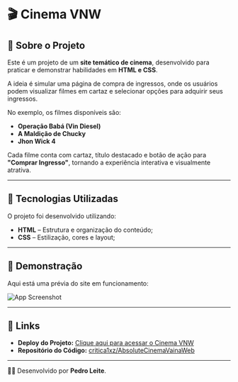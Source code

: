 # 🎬 Cinema VNW  

## 📖 Sobre o Projeto  

Este é um projeto de um **site temático de cinema**, desenvolvido para praticar e demonstrar habilidades em **HTML e CSS**.  

A ideia é simular uma página de compra de ingressos, onde os usuários podem visualizar filmes em cartaz e selecionar opções para adquirir seus ingressos.  

No exemplo, os filmes disponíveis são:  
- **Operação Babá (Vin Diesel)**  
- **A Maldição de Chucky**
- **Jhon Wick 4**  

Cada filme conta com cartaz, título destacado e botão de ação para **"Comprar Ingresso"**, tornando a experiência interativa e visualmente atrativa.  

-----

## 🚀 Tecnologias Utilizadas  

O projeto foi desenvolvido utilizando:  

- **HTML** – Estrutura e organização do conteúdo;  
- **CSS** – Estilização, cores e layout;  

-----

## 📸 Demonstração  

Aqui está uma prévia do site em funcionamento:  

![App Screenshot](https://cdn.discordapp.com/attachments/1397530055055245354/1422198273283981342/image.png?ex=68dbccdb&is=68da7b5b&hm=99d248ab0919143a5c416eda71daddf72258123df33866f40d696851aee9a47c&)

-----

## 🔗 Links  

- **Deploy do Projeto:** [Clique aqui para acessar o Cinema VNW](https://criticalaxz.github.io/AbsoluteCinemaVainaWeb)  
- **Repositório do Código:** [critica1xz/AbsoluteCinemaVainaWeb](https://github.com/CriticalAxZ/AbsoluteCinemaVainaWeb)  

-----

👨‍💻 Desenvolvido por **Pedro Leite**.
